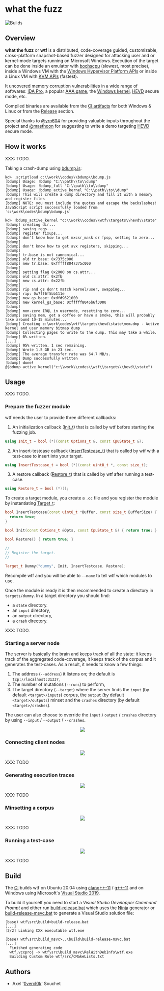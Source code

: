 # what the fuzz

![Builds](https://github.com/0vercl0k/wtf/workflows/Builds/badge.svg)

## Overview

**what the fuzz** or **wtf** is a distributed, code-coverage guided, customizable, cross-platform snapshot-based fuzzer designed for attacking user and or kernel-mode targets running on Microsoft Windows. Execution of the target can be done inside an emulator with [bochscpu](https://github.com/yrp604/bochscpu) (slowest, most precise), inside a Windows VM with the [Windows Hypervisor Platform APIs](https://docs.microsoft.com/en-us/virtualization/api/hypervisor-platform/hypervisor-platform) or inside a Linux VM with [KVM APIs](https://www.kernel.org/doc/html/latest/virt/kvm/api.html) (fastest).

It uncovered memory corruption vulnerabilities in a wide range of softwares: [IDA Pro](https://hex-rays.com/IDA-pro/), a popular [AAA game](https://en.wikipedia.org/wiki/AAA_%28video_game_industry%29), the [Windows kernel](https://microsoft.fandom.com/wiki/Architecture_of_Windows_NT), [HEVD](https://github.com/hacksysteam/HackSysExtremeVulnerableDriver/issues/42) secure mode, etc.

Compiled binaries are available from the [CI artifacts](https://github.com/0vercl0k/wtf/actions/workflows/wtf.yml) for both Windows & Linux or from the [Release](https://github.com/0vercl0k/wtf/releases) section.

Special thanks to [@yrp604](https://github.com/yrp604) for providing valuable inputs throughout the project and [@masthoon](https://github.com/masthoon) for suggesting to write a demo targeting [HEVD](https://github.com/hacksysteam/HackSysExtremeVulnerableDriver) secure mode.

## How it works

XXX: TODO.

Taking a crash-dump using [bdump.js](https://github.com/yrp604/bdump):

```
kd> .scriptload c:\\work\\codes\\bdump\\bdump.js
[bdump] Usage: !bdump "C:\\path\\to\\dump"
[bdump] Usage: !bdump_full "C:\\path\\to\\dump"
[bdump] Usage: !bdump_active_kernel "C:\\path\\to\\dump"
[bdump] This will create a dump directory and fill it with a memory and register files
[bdump] NOTE: you must include the quotes and escape the backslashes!
JavaScript script successfully loaded from 'c:\work\codes\bdump\bdump.js'

kd> !bdump_active_kernel "c:\\work\\codes\\wtf\\targets\\hevd\\state"
[bdump] creating dir...
[bdump] saving regs...
[bdump] register fixups...
[bdump] don't know how to get mxcsr_mask or fpop, setting to zero...
[bdump]
[bdump] don't know how to get avx registers, skipping...
[bdump]
[bdump] tr.base is not cannonical...
[bdump] old tr.base: 0x7375c000
[bdump] new tr.base: 0xfffff8047375c000
[bdump]
[bdump] setting flag 0x2000 on cs.attr...
[bdump] old cs.attr: 0x2fb
[bdump] new cs.attr: 0x22fb
[bdump]
[bdump] rip and gs don't match kernel/user, swapping...
[bdump] rip: 0x7ff6f5bb111e
[bdump] new gs.base: 0xdfd9621000
[bdump] new kernel_gs_base: 0xfffff8046b6f3000
[bdump]
[bdump] non-zero IRQL in usermode, resetting to zero...
[bdump] saving mem, get a coffee or have a smoke, this will probably take around 10-15 minutes...
[bdump] Creating c:\work\codes\wtf\targets\hevd\state\mem.dmp - Active kernel and user memory bitmap dump
[bdump] Collecting pages to write to the dump. This may take a while.
[bdump] 0% written.
[...]
[bdump] 95% written. 1 sec remaining.
[bdump] Wrote 1.5 GB in 23 sec.
[bdump] The average transfer rate was 64.7 MB/s.
[bdump] Dump successfully written
[bdump] done!
@$bdump_active_kernel("c:\\work\\codes\\wtf\\targets\\hevd\\state")
```

## Usage

XXX: TODO.

### Prepare the fuzzer module

wtf needs the user to provide three different callbacks:

1. An initialization callback ([Init_t](https://github.com/0vercl0k/wtf/blob/main/src/wtf/targets.h#L13)) that is called by wtf before starting the fuzzing job.
```c++
using Init_t = bool (*)(const Options_t &, const CpuState_t &);
```
2. An insert-testcase callback ([InsertTestcase_t](https://github.com/0vercl0k/wtf/blob/main/src/wtf/targets.h#L14)) that is called by wtf with a test-case to insert into your target.
```c++
using InsertTestcase_t = bool (*)(const uint8_t *, const size_t);
```
3. A restore callback ([Restore_t](https://github.com/0vercl0k/wtf/blob/main/src/wtf/targets.h#L15)) that is called by wtf after running a test-case.
```c++
using Restore_t = bool (*)();
```

To create a target module, you create a `.cc` file and you register the module by instantiating [Target_t](https://github.com/0vercl0k/wtf/blob/main/src/wtf/targets.h#L12):

```c++
bool InsertTestcase(const uint8_t *Buffer, const size_t BufferSize) {
  return true;
}

bool Init(const Options_t &Opts, const CpuState_t &) { return true; }

bool Restore() { return true; }

//
// Register the target.
//

Target_t Dummy("dummy", Init, InsertTestcase, Restore);
```

Recompile wtf and you will be able to `--name` to tell wtf which modules to use.

Once the module is ready it is then recommended to create a directory in `targets/dummy`. In a target directory you should find:

- a `state` directory. 
- an `input` directory,
- an `output` directory,
- a `crash` directory.

XXX: TODO.

### Starting a server node

The server is basically the brain and keeps track of all the state: it keeps track of the aggregated code-coverage, it keeps track of the corpus and it generates the test-cases. As a result, it needs to know a few things:

1. The address (`--address`) it listens on; the default is `tcp://localhost:31337`,
2. The number of mutations (`--runs`) to perform,
3. The target directory (`--target`) where the server finds the `input` (by default `<target>/inputs`) corpus, the `output` (by default `<target>/outputs`) minset and the `crashes` directory (by default `<target>/crashes`).

The user can also choose to override the `input` / `output` / `crashes` directory by using `--input` / `--output` / `--crashes`.

<p align='center'>
<img src='pics/server.png'>
</p>

### Connecting client nodes

<p align='center'>
<img src='pics/clients.gif'>
</p>

XXX: TODO

### Generating execution traces

<p align='center'>
<img src='pics/trace.gif'>
</p>

XXX: TODO

### Minsetting a corpus

<p align='center'>
<img src='pics/minset.gif'>
</p>

XXX: TODO

### Running a test-case

<p align='center'>
<img src='pics/run.gif'>
</p>

XXX: TODO

## Build

The [CI](https://github.com/0vercl0k/wtf/blob/main/.github/workflows/wtf.yml) builds wtf on Ubuntu 20.04 using [clang++-11](https://clang.llvm.org/) / [g++-11](https://gcc.gnu.org/gcc-11/) and on Windows using Microsoft's [Visual Studio 2019](https://visualstudio.microsoft.com/vs/community/).

To build it yourself you need to start a *Visual Studio Developper Command Prompt* and either run [build-release.bat](https://github.com/0vercl0k/wtf/blob/main/src/build/build-release.bat) which uses the [Ninja](https://ninja-build.org/) generator or [build-release-msvc.bat](https://github.com/0vercl0k/wtf/blob/main/src/build/build-release-msvc.bat) to generate a Visual Studio solution file:

```
(base) wtf\src\build>build-release.bat
[...]
[2/2] Linking CXX executable wtf.exe

(base) wtf\src\build_msvc>..\build\build-release-msvc.bat
[...]
  Finished generating code
  wtf.vcxproj -> wtf\src\build_msvc\RelWithDebInfo\wtf.exe
  Building Custom Rule wtf/src/CMakeLists.txt
```

## Authors

* Axel '[0vercl0k](https://twitter.com/0vercl0k)' Souchet
